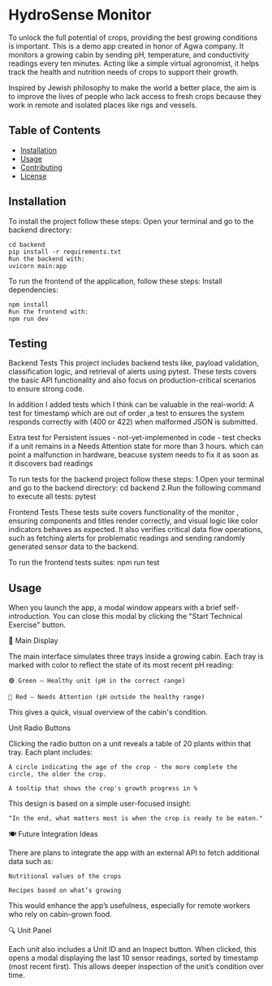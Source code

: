 # HydroSense Monitor

To unlock the full potential of crops, providing the best growing conditions is important.
This is a demo app created in honor of Agwa company. It monitors a growing cabin by sending pH, temperature, and conductivity readings every ten minutes. Acting like a simple virtual agronomist, it helps track the health and nutrition needs of crops to support their growth.

Inspired by Jewish philosophy to make the world a better place, the aim is to improve the lives of people who lack access to fresh crops because they work in remote and isolated places like rigs and vessels.

## Table of Contents
- [Installation](#installation)
- [Usage](#usage)
- [Contributing](#contributing)
- [License](#license)

## Installation
To install the project follow these steps:
 Open your terminal and go to the backend directory:
 
    cd backend
    pip install -r requirements.txt
    Run the backend with:
    uvicorn main:app

To run the frontend of the application, follow these steps:
Install dependencies:

    npm install
    Run the frontend with:
    npm run dev

## Testing
Backend Tests
This project includes backend tests like, payload validation, classification logic, and retrieval of alerts using pytest. These tests covers the basic API functionality and also focus on production-critical scenarios to ensure strong code.

In addition I added tests which I think can be valuable in the real-world:
A test for timestamp which are out of order ,a test to ensures the system responds correctly with (400 or 422) when malformed JSON is submitted.

Extra test for Persistent issues - not-yet-implemented in code - test checks if a unit remains in a Needs Attention state for more than 3 hours. which can point a malfunction in hardware, beacuse system needs to fix it as soon as it discovers bad readings  

To run tests for the backend project follow these steps:
1.Open your terminal and go to the backend directory:
cd backend
2.Run the following command to execute all tests:
    pytest


Frontend Tests
These tests suite covers functionality of the monitor , ensuring components and titles render correctly, and visual logic like color indicators behaves as expected. It also verifies critical data flow operations, such as fetching alerts for problematic readings and sending randomly generated sensor data to the backend.

To run the frontend tests suites:
    npm run test

## Usage
When you launch the app, a modal window appears with a brief self-introduction. You can close this modal by clicking the "Start Technical Exercise" button.

🌱 Main Display

The main interface simulates three trays inside a growing cabin. Each tray is marked with color to reflect the state of its most recent pH reading:

    🟢 Green – Healthy unit (pH in the correct range)

    🔴 Red – Needs Attention (pH outside the healthy range)

This gives a quick, visual overview of the cabin's condition.

Unit Radio Buttons

Clicking the radio button on a unit reveals a table of 20 plants within that tray. Each plant includes:

    A circle indicating the age of the crop - the more complete the circle, the older the crop.

    A tooltip that shows the crop's growth progress in %

This design is based on a simple user-focused insight:

    "In the end, what matters most is when the crop is ready to be eaten."

🍽️ Future Integration Ideas

There are plans to integrate the app with an external API to fetch additional data such as:

    Nutritional values of the crops

    Recipes based on what’s growing

This would enhance the app’s usefulness, especially for remote workers who rely on cabin-grown food.

🔍 Unit Panel

Each unit also includes a Unit ID and an Inspect button. When clicked, this opens a modal displaying the last 10 sensor readings, sorted by timestamp (most recent first). This allows deeper inspection of the unit’s condition over time.


